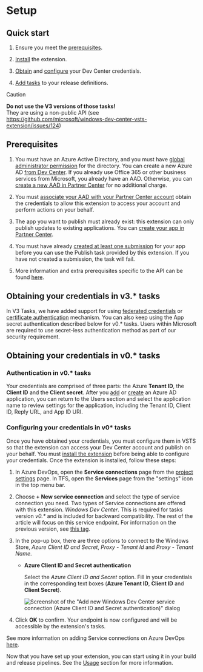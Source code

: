 # Setup

## Quick start

1. Ensure you meet the [prerequisites](#prerequisites).

2. [Install](https://marketplace.visualstudio.com/items?itemName=MS-RDX-MRO.windows-store-publish) the extension.

3. [Obtain](#obtaining-your-credentials) and [configure](#configuring-your-credentials) your Dev Center credentials.

4. [Add tasks](#task-reference) to your release definitions.

> [!CAUTION]
> **Do not use the V3 versions of those tasks!**    
> They are using a non-public API (see https://github.com/microsoft/windows-dev-center-vsts-extension/issues/124)

## Prerequisites

1. You must have an Azure Active Directory, and you must have [global administrator permission](https://azure.microsoft.com/en-us/documentation/articles/active-directory-assign-admin-roles/) for the directory. You can create a new Azure AD [from Dev Center](https://docs.microsoft.com/en-us/windows/uwp/publish/associate-azure-ad-with-dev-center#create-a-brand-new-azure-ad-to-associate-with-your-partner-center-account). If you already use Office 365 or other business services from Microsoft,
     you already have an AAD. Otherwise, you can
     [create a new AAD in Partner Center](https://msdn.microsoft.com/windows/uwp/publish/manage-account-users)
     for no additional charge.

2. You must [associate your AAD with your Partner Center account](https://learn.microsoft.com/en-us/windows/apps/publish/partner-center/associate-existing-azure-ad-tenant-with-partner-center-account) obtain the credentials to allow this extension to access your account and perform actions on your behalf.

3. The app you want to publish must already exist: this extension can only publish updates to existing applications. You can [create your app in Partner Center](https://msdn.microsoft.com/windows/uwp/publish/create-your-app-by-reserving-a-name).

4. You must have already [created at least one submission](https://msdn.microsoft.com/windows/uwp/publish/app-submissions) for your app before you can use the Publish task provided by this extension. If you have not created a submission, the task will fail.

5. More information and extra prerequisites specific to the API can be found [here](https://msdn.microsoft.com/windows/uwp/monetize/create-and-manage-submissions-using-windows-store-services).

## Obtaining your credentials in v3.\* tasks

In V3 Tasks, we have added support for using [federated credentials](wifauth.md) or [certificate authentication](certificateauth.md) mechanism. You can also keep using the App secret authentication described below for v0.\* tasks. Users within Microsoft are required to use secret-less authentication method as part of our security requirement. 

## Obtaining your credentials in v0.\* tasks

### Authentication in v0.\* tasks

Your credentials are comprised of three parts: the Azure **Tenant ID**, the **Client ID** and the **Client secret**. After you [add](https://docs.microsoft.com/en-us/windows/uwp/publish/add-users-groups-and-azure-ad-applications#add-azure-ad-applications-from-your-organizations-directory) or [create](https://docs.microsoft.com/en-us/windows/uwp/publish/add-users-groups-and-azure-ad-applications#create-a-new-azure-ad-application-account-in-your-organizations-directory-and-add-it-to-your-partner-center-account) an Azure AD application, you can return to the Users section and select the application name to review settings for the application, including the Tenant ID, Client ID, Reply URL, and App ID URI.

### Configuring your credentials in v0\* tasks

Once you have obtained your credentials, you must configure them in VSTS so that the extension can access your Dev Center account and publish on your behalf. You must [install the extension](https://docs.microsoft.com/en-us/azure/devops/marketplace/install-vsts-extension?view=vsts) before being able to configure your credentials. Once the extension is installed, follow these steps:

1. In Azure DevOps, open the **Service connections** page from the [project settings](https://docs.microsoft.com/en-us/azure/devops/project/navigation/go-to-service-page?view=vsts#open-project-settings) page. In TFS, open the **Services** page from the "settings" icon in the top menu bar.

2. Choose **+ New service connection** and select the type of service connection you need. Two types of Service connections are offered with this extension. *Windows Dev Center*. This is required for tasks version *v0.\** and is included for backward compatibility. The rest of the article will focus on this service endpoint. For information on the previous version, see [this tag](https://github.com/Microsoft/windows-dev-center-vsts-extension/tree/v0.9.26#configuring-your-credentials).

3. In the pop-up box, there are three options to connect to the Windows Store, *Azure Client ID and Secret*, *Proxy - Tenant Id* and *Proxy - Tenant Name*. 

    * **Azure Client ID and Secret authentication**

      Select the *Azure Client ID and Secret* option. Fill in your credentials in the corresponding text boxes (**Azure Tenant ID**, **Client ID** and **Client Secret**).

      ![Screenshot of the "Add new Windows Dev Center service connection (Azure Client ID and Secret authentication)" dialog](./new_endpoint_clientid.png)

4. Click **OK** to confirm. Your endpoint is now configured and will be accessible by the extension's tasks.

See more information on adding Service connections on Azure DevOps [here](https://docs.microsoft.com/en-us/azure/devops/pipelines/library/service-endpoints?view=vsts).

Now that you have set up your extension, you can start using it in your build and release pipelines. See the [Usage](./usage.md) section for more information.

